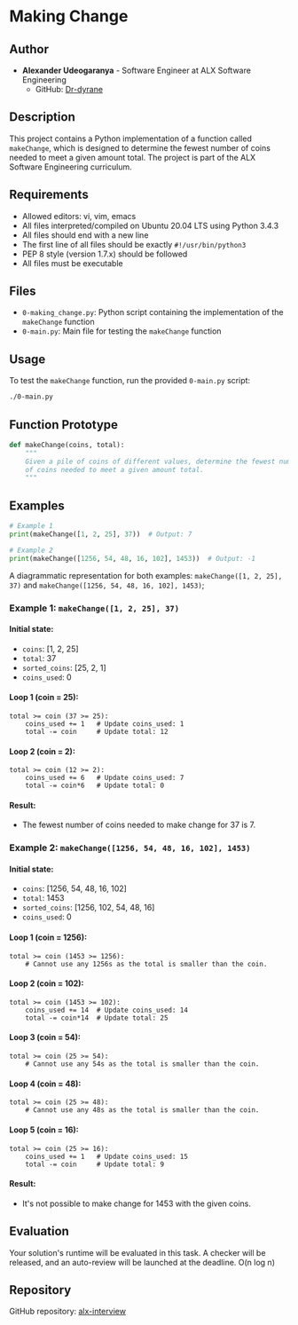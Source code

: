 # Making Change

## Author

- **Alexander Udeogaranya** - Software Engineer at ALX Software Engineering
  - GitHub: [Dr-dyrane](https://github.com/Dr-dyrane)

## Description

This project contains a Python implementation of a function called `makeChange`, which is designed to determine the fewest number of coins needed to meet a given amount total. The project is part of the ALX Software Engineering curriculum.

## Requirements

- Allowed editors: vi, vim, emacs
- All files interpreted/compiled on Ubuntu 20.04 LTS using Python 3.4.3
- All files should end with a new line
- The first line of all files should be exactly `#!/usr/bin/python3`
- PEP 8 style (version 1.7.x) should be followed
- All files must be executable

## Files

- `0-making_change.py`: Python script containing the implementation of the `makeChange` function
- `0-main.py`: Main file for testing the `makeChange` function

## Usage

To test the `makeChange` function, run the provided `0-main.py` script:

```bash
./0-main.py
```

## Function Prototype

```python
def makeChange(coins, total):
    """
    Given a pile of coins of different values, determine the fewest number
    of coins needed to meet a given amount total.
    """
```

## Examples

```python
# Example 1
print(makeChange([1, 2, 25], 37))  # Output: 7

# Example 2
print(makeChange([1256, 54, 48, 16, 102], 1453))  # Output: -1
```

A diagrammatic representation for both examples: `makeChange([1, 2, 25], 37)` and `makeChange([1256, 54, 48, 16, 102], 1453)`;

### Example 1: `makeChange([1, 2, 25], 37)`

#### Initial state:
- `coins`: [1, 2, 25]
- `total`: 37
- `sorted_coins`: [25, 2, 1]
- `coins_used`: 0

#### Loop 1 (coin = 25):
```
total >= coin (37 >= 25):
    coins_used += 1   # Update coins_used: 1
    total -= coin     # Update total: 12
```

#### Loop 2 (coin = 2):
```
total >= coin (12 >= 2):
    coins_used += 6   # Update coins_used: 7
    total -= coin*6   # Update total: 0
```

#### Result:
- The fewest number of coins needed to make change for 37 is 7.

### Example 2: `makeChange([1256, 54, 48, 16, 102], 1453)`

#### Initial state:
- `coins`: [1256, 54, 48, 16, 102]
- `total`: 1453
- `sorted_coins`: [1256, 102, 54, 48, 16]
- `coins_used`: 0

#### Loop 1 (coin = 1256):
```
total >= coin (1453 >= 1256):
    # Cannot use any 1256s as the total is smaller than the coin.
```

#### Loop 2 (coin = 102):
```
total >= coin (1453 >= 102):
    coins_used += 14  # Update coins_used: 14
    total -= coin*14  # Update total: 25
```

#### Loop 3 (coin = 54):
```
total >= coin (25 >= 54):
    # Cannot use any 54s as the total is smaller than the coin.
```

#### Loop 4 (coin = 48):
```
total >= coin (25 >= 48):
    # Cannot use any 48s as the total is smaller than the coin.
```

#### Loop 5 (coin = 16):
```
total >= coin (25 >= 16):
    coins_used += 1   # Update coins_used: 15
    total -= coin     # Update total: 9
```

#### Result:
- It's not possible to make change for 1453 with the given coins.

## Evaluation

Your solution's runtime will be evaluated in this task. A checker will be released, and an auto-review will be launched at the deadline.
O(n log n)

## Repository

GitHub repository: [alx-interview](https://github.com/Dr-dyrane/alx-interview)

